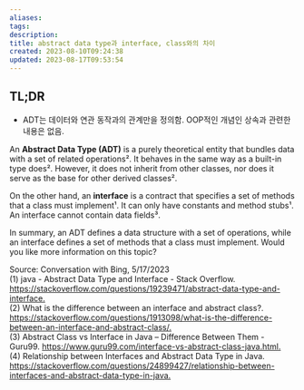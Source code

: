 ```yaml
---
aliases: 
tags: 
description:
title: abstract data type과 interface, class와의 차이
created: 2023-08-10T09:24:38
updated: 2023-08-17T09:53:54
---
```


## TL;DR

- ADT는 데이터와 연관 동작과의 관계만을 정의함. OOP적인 개념인 상속과 관련한 내용은 없음.

An **Abstract Data Type (ADT)** is a purely theoretical entity that bundles data with a set of related operations². It behaves in the same way as a built-in type does². However, it does not inherit from other classes, nor does it serve as the base for other derived classes².

On the other hand, an **interface** is a contract that specifies a set of methods that a class must implement¹. It can only have constants and method stubs¹. An interface cannot contain data fields³.

In summary, an ADT defines a data structure with a set of operations, while an interface defines a set of methods that a class must implement. Would you like more information on this topic?

Source: Conversation with Bing, 5/17/2023  
(1) java - Abstract Data Type and Interface - Stack Overflow. <https://stackoverflow.com/questions/19239471/abstract-data-type-and-interface.>  
(2) What is the difference between an interface and abstract class?. <https://stackoverflow.com/questions/1913098/what-is-the-difference-between-an-interface-and-abstract-class/.>  
(3) Abstract Class vs Interface in Java – Difference Between Them - Guru99. <https://www.guru99.com/interface-vs-abstract-class-java.html.>  
(4) Relationship between Interfaces and Abstract Data Type in Java. <https://stackoverflow.com/questions/24899427/relationship-between-interfaces-and-abstract-data-type-in-java.>
